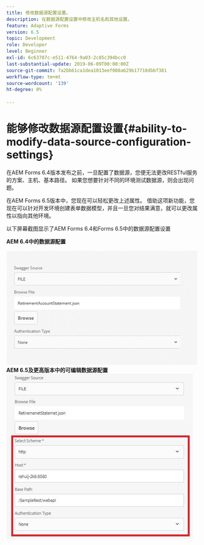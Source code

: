 ```yaml
---
title: 修改数据源配置设置。
description: 在数据源配置设置中修改主机名和其他设置。
feature: Adaptive Forms
version: 6.5
topic: Development
role: Developer
level: Beginner
exl-id: 6c63787c-e511-4764-9a03-2c85c394bcc0
last-substantial-update: 2019-06-09T00:00:00Z
source-git-commit: 7a2bb61ca1dea1013eef088a629b17718dbbf381
workflow-type: tm+mt
source-wordcount: '139'
ht-degree: 0%

---
```


# 能够修改数据源配置设置{#ability-to-modify-data-source-configuration-settings}

在AEM Forms 6.4版本发布之前，一旦配置了数据源，您便无法更改RESTful服务的方案、主机、基本路径。 如果您想要针对不同的环境测试数据源，则会出现问题。

在AEM Forms 6.5版本中，您现在可以轻松更改上述属性。 借助这项新功能，您现在可以针对开发环境创建表单数据模型，并且一旦您对结果满意，就可以更改属性以指向其他环境。

以下屏幕截图显示了AEM Forms 6.4和Forms 6.5中的数据源配置设置

**AEM 6.4中的数据源配置**

![64数据源配置](assets/64release.gif)
**AEM 6.5及更高版本中的可编辑数据源配置**
![65数据源配置](assets/modifiabledatasource.jfif)

